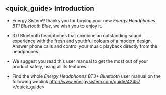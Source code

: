 ## <quick_guide> Introduction

* Energy Sistem® thanks you for buying your new *Energy Headphones BT1 Bluetooth Blue*, we wish you to enjoy it.

* 3.0 Bluetooth headphones that combine an outstanding sound experience with the fresh and youthful colours of a modern design. Answer phone calls and control your music playback directly from the headphones.

* We suggest you read this user manual to get the most out of your product safely, using all its features.

* <unique>Find the whole *Energy Headphones BT3+ Bluetooth* user manual on the following weblink http://www.energysistem.com/guide/42457 </unique></quick_guide>
